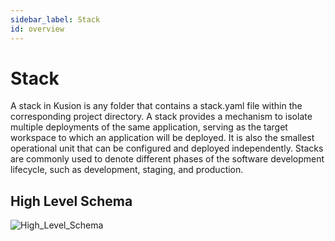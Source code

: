 ```yaml
---
sidebar_label: Stack
id: overview
---
```


# Stack

A stack in Kusion is any folder that contains a stack.yaml file within the corresponding project directory. A stack provides a mechanism to isolate multiple deployments of the same application, serving as the target workspace to which an application will be deployed. It is also the smallest operational unit that can be configured and deployed independently. Stacks are commonly used to denote different phases of the software development lifecycle, such as development, staging, and production.


## High Level Schema

![High_Level_Schema](/img/docs/user_docs/concepts/high-level-schema.png)